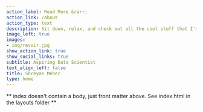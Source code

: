 ```yaml
---
action_label: Read More &rarr;
action_link: /about
action_type: text
description: Sit down, relax, and check out all the cool stuff that I'm working on!
image_left: true
images:
- img/revoir.jpg
show_action_link: true
show_social_links: true
subtitle: Aspiring Data Scientist 
text_align_left: false
title: Shreyas Meher
type: home
---
```


** index doesn't contain a body, just front matter above.
See index.html in the layouts folder **

